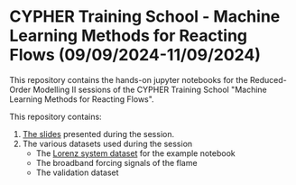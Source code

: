 # CYPHER Training School - Machine Learning Methods for Reacting Flows (09/09/2024-11/09/2024)

This repository contains the hands-on jupyter notebooks for the Reduced-Order Modelling II sessions of the CYPHER Training School "Machine Learning Methods for Reacting Flows".

This repository contains:

1. [The slides](CYPHER_ML_Course.pdf) presented during the session.
2. The various datasets used during the session
	- The [Lorenz system dataset](Lorenz_data/LorenzSys_Lorenz_data.npz) for the example notebook
	- The broadband forcing signals of the flame
	- The validation dataset
